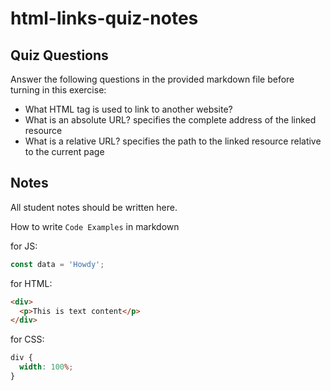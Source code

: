# html-links-quiz-notes

## Quiz Questions

Answer the following questions in the provided markdown file before turning in this exercise:

- What HTML tag is used to link to another website?
  <a>
- What is an absolute URL?
  specifies the complete address of the linked resource
- What is a relative URL?
  specifies the path to the linked resource relative to the current page

## Notes

All student notes should be written here.

How to write `Code Examples` in markdown

for JS:

```javascript
const data = 'Howdy';
```

for HTML:

```html
<div>
  <p>This is text content</p>
</div>
```

for CSS:

```css
div {
  width: 100%;
}
```
